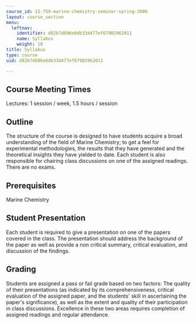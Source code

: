 ```yaml
---
course_id: 12-759-marine-chemistry-seminar-spring-2006
layout: course_section
menu:
  leftnav:
    identifier: d82b7d696e6db33d477ef67902962011
    name: Syllabus
    weight: 10
title: Syllabus
type: course
uid: d82b7d696e6db33d477ef67902962011

---
```


Course Meeting Times
--------------------

Lectures: 1 session / week, 1.5 hours / session

Outline
-------

The structure of the course is designed to have students acquire a broad understanding of the field of Marine Chemistry; to get a feel for experimental methodologies, the results that they have generated and the theoretical insights they have yielded to date. Each student is also responsible for chairing class discussions on one of the assigned readings. There are no exams.

Prerequisites
-------------

Marine Chemistry

Student Presentation
--------------------

Each student is required to give a presentation on one of the papers covered in the class. The presentation should address the background of the paper as well as provide a non critical summary, critical evaluation, and discussion of the findings.

Grading
-------

Students are assigned a pass or fail grade based on two factors: The quality of their presentations (as indicated by its comprehensiveness, critical evaluation of the assigned paper, and the students' skill in ascertaining the paper's significance), as well as the extent and quality of their participation in class discussions. Excellence in these two areas requires completion of assigned readings and regular attendance.